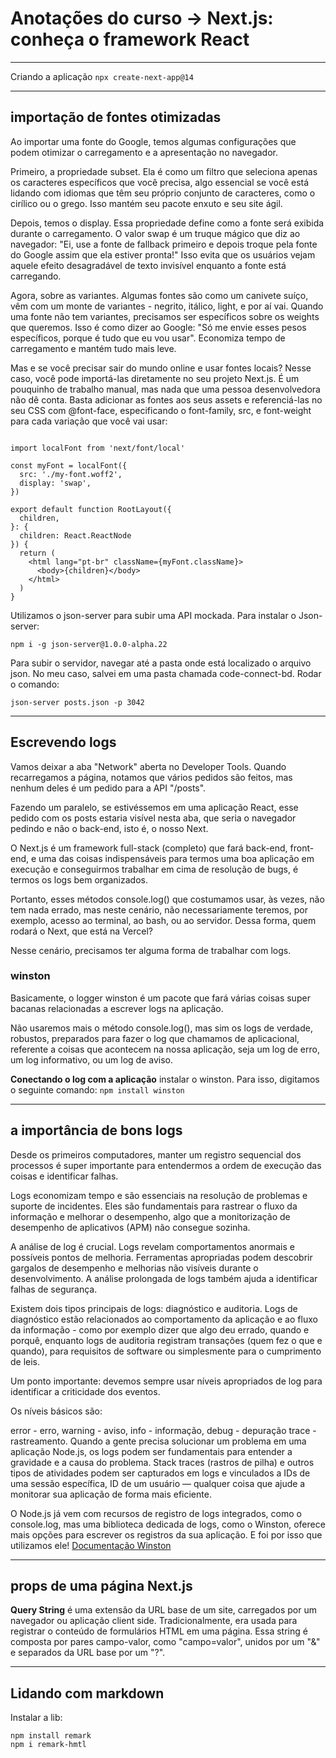 # Anotações do curso -> Next.js: conheça o framework React

---

Criando a aplicação
```npx create-next-app@14```

---

## importação de fontes otimizadas
 Ao importar uma fonte do Google, temos algumas configurações que podem otimizar o carregamento e a apresentação no navegador.

Primeiro, a propriedade subset. Ela é como um filtro que seleciona apenas os caracteres específicos que você precisa, algo essencial se você está lidando com idiomas que têm seu próprio conjunto de caracteres, como o cirílico ou o grego. Isso mantém seu pacote enxuto e seu site ágil.

Depois, temos o display. Essa propriedade define como a fonte será exibida durante o carregamento. O valor swap é um truque mágico que diz ao navegador: "Ei, use a fonte de fallback primeiro e depois troque pela fonte do Google assim que ela estiver pronta!" Isso evita que os usuários vejam aquele efeito desagradável de texto invisível enquanto a fonte está carregando.

Agora, sobre as variantes. Algumas fontes são como um canivete suíço, vêm com um monte de variantes - negrito, itálico, light, e por aí vai. Quando uma fonte não tem variantes, precisamos ser específicos sobre os weights que queremos. Isso é como dizer ao Google: "Só me envie esses pesos específicos, porque é tudo que eu vou usar". Economiza tempo de carregamento e mantém tudo mais leve.

Mas e se você precisar sair do mundo online e usar fontes locais? Nesse caso, você pode importá-las diretamente no seu projeto Next.js. É um pouquinho de trabalho manual, mas nada que uma pessoa desenvolvedora não dê conta. Basta adicionar as fontes aos seus assets e referenciá-las no seu CSS com @font-face, especificando o font-family, src, e font-weight para cada variação que você vai usar:
```

import localFont from 'next/font/local'
 
const myFont = localFont({
  src: './my-font.woff2',
  display: 'swap',
})
  
export default function RootLayout({
  children,
}: {
  children: React.ReactNode
}) {
  return (
    <html lang="pt-br" className={myFont.className}>
      <body>{children}</body>
    </html>
  )
}

```

Utilizamos o json-server para subir uma API mockada.
Para instalar o Json-server:

```
npm i -g json-server@1.0.0-alpha.22
```

Para subir o servidor, navegar até a pasta onde está localizado o arquivo json. No meu caso, salvei em uma pasta chamada code-connect-bd. Rodar o comando:
```
json-server posts.json -p 3042
```

---

## Escrevendo logs
Vamos deixar a aba "Network" aberta no Developer Tools. Quando recarregamos a página, notamos que vários pedidos são feitos, mas nenhum deles é um pedido para a API "/posts".

Fazendo um paralelo, se estivéssemos em uma aplicação React, esse pedido com os posts estaria visível nesta aba, que seria o navegador pedindo e não o back-end, isto é, o nosso Next.

O Next.js é um framework full-stack (completo) que fará back-end, front-end, e uma das coisas indispensáveis para termos uma boa aplicação em execução e conseguirmos trabalhar em cima de resolução de bugs, é termos os logs bem organizados.

Portanto, esses métodos console.log() que costumamos usar, às vezes, não tem nada errado, mas neste cenário, não necessariamente teremos, por exemplo, acesso ao terminal, ao bash, ou ao servidor. Dessa forma, quem rodará o Next, que está na Vercel?

Nesse cenário, precisamos ter alguma forma de trabalhar com logs.

### winston
Basicamente, o logger winston é um pacote que fará várias coisas super bacanas relacionadas a escrever logs na aplicação.

Não usaremos mais o método console.log(), mas sim os logs de verdade, robustos, preparados para fazer o log que chamamos de aplicacional, referente a coisas que acontecem na nossa aplicação, seja um log de erro, um log informativo, ou um log de aviso.

**Conectando o log com a aplicação**
instalar o winston. Para isso, digitamos o seguinte comando: 
```npm install winston```

---

## a importância de bons logs
Desde os primeiros computadores, manter um registro sequencial dos processos é super importante para entendermos a ordem de execução das coisas e identificar falhas.

Logs economizam tempo e são essenciais na resolução de problemas e suporte de incidentes. Eles são fundamentais para rastrear o fluxo da informação e melhorar o desempenho, algo que a monitorização de desempenho de aplicativos (APM) não consegue sozinha.

A análise de log é crucial. Logs revelam comportamentos anormais e possíveis pontos de melhoria. Ferramentas apropriadas podem descobrir gargalos de desempenho e melhorias não visíveis durante o desenvolvimento. A análise prolongada de logs também ajuda a identificar falhas de segurança.

Existem dois tipos principais de logs: diagnóstico e auditoria. Logs de diagnóstico estão relacionados ao comportamento da aplicação e ao fluxo da informação - como por exemplo dizer que algo deu errado, quando e porquê, enquanto logs de auditoria registram transações (quem fez o que e quando), para requisitos de software ou simplesmente para o cumprimento de leis.

Um ponto importante: devemos sempre usar níveis apropriados de log para identificar a criticidade dos eventos.

Os níveis básicos são:

error - erro,
warning - aviso,
info - informação,
debug - depuração
trace - rastreamento.
Quando a gente precisa solucionar um problema em uma aplicação Node.js, os logs podem ser fundamentais para entender a gravidade e a causa do problema. Stack traces (rastros de pilha) e outros tipos de atividades podem ser capturados em logs e vinculados a IDs de uma sessão específica, ID de um usuário — qualquer coisa que ajude a monitorar sua aplicação de forma mais eficiente.

O Node.js já vem com recursos de registro de logs integrados, como o console.log, mas uma biblioteca dedicada de logs, como o Winston, oferece mais opções para escrever os registros da sua aplicação. E foi por isso que utilizamos ele!
[Documentação Winston](https://github.com/winstonjs/winston)

---

## props de uma página Next.js
**Query String** é uma extensão da URL base de um site, carregados por um navegador ou aplicação client side. Tradicionalmente, era usada para registrar o conteúdo de formulários HTML em uma página. Essa string é composta por pares campo-valor, como "campo=valor", unidos por um "&" e separados da URL base por um "?".

---

## Lidando com markdown
Instalar a lib: 
```
npm install remark 
npm i remark-hmtl
```